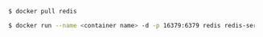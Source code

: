 ```bash
  $ docker pull redis
```

```bash
  $ docker run --name <container name> -d -p 16379:6379 redis redis-server --requirepass "<password>" 
```
